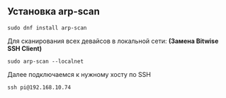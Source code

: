 ## Установка arp-scan

```
sudo dnf install arp-scan
```

Для сканирования всех девайсов в локальной сети: 
**(Замена Bitwise SSH Client)**

```
sudo arp-scan --localnet
```

Далее подключаемся к нужному хосту по SSH

```
ssh pi@192.168.10.74
```
